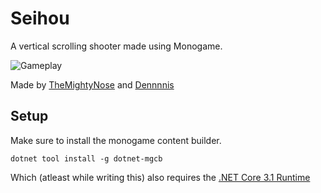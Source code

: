 # Seihou
A vertical scrolling shooter made using Monogame.

![Gameplay](https://i.imgur.com/PPWDBPW.png)

Made by [TheMightyNose](https://github.com/TheMightyNose) and [Dennnnis](https://github.com/Dennnnis)

## Setup
Make sure to install the monogame content builder.

`dotnet tool install -g dotnet-mgcb`

Which (atleast while writing this) also requires the [.NET Core 3.1 Runtime](https://aka.ms/dotnet-core-applaunch?framework=Microsoft.NETCore.App&framework_version=3.1.0)
